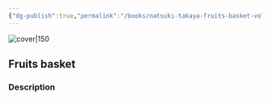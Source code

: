 ```yaml
---
{"dg-publish":true,"permalink":"/books/natsuki-takaya-fruits-basket-volume-16/","title":"\"Fruits basket\"","tags":["manga","Fantasy","romance"]}
---
```




![cover|150](http://books.google.com/books/content?id=Dm0LcgAACAAJ&printsec=frontcover&img=1&zoom=1&source=gbs_api)

## Fruits basket

### Description


```